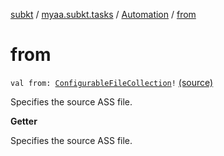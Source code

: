 [subkt](../../index.md) / [myaa.subkt.tasks](../index.md) / [Automation](index.md) / [from](./from.md)

# from

`val from: `[`ConfigurableFileCollection`](https://docs.gradle.org/current/javadoc/org/gradle/api/file/ConfigurableFileCollection.html)`!` [(source)](https://github.com/Myaamori/SubKt/blob/0.1.12/src/main/kotlin/myaa/subkt/tasks/asstasks.kt#L644)

Specifies the source ASS file.

**Getter**

Specifies the source ASS file.

